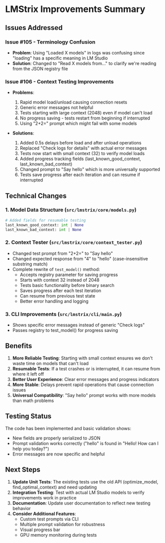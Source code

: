 # LMStrix Improvements Summary

## Issues Addressed

### Issue #105 - Terminology Confusion
- **Problem**: Using "Loaded X models" in logs was confusing since "loading" has a specific meaning in LM Studio
- **Solution**: Changed to "Read X models from..." to clarify we're reading from the JSON registry file

### Issue #106 - Context Testing Improvements
- **Problems**:
  1. Rapid model load/unload causing connection resets
  2. Generic error messages not helpful
  3. Tests starting with large context (2048) even if model can't load
  4. No progress saving - tests restart from beginning if interrupted
  5. Using "2+2=" prompt which might fail with some models

- **Solutions**:
  1. Added 0.5s delays before load and after unload operations
  2. Replaced "Check logs for details" with actual error messages
  3. Tests now start with small context (32) to verify model loads
  4. Added progress tracking fields (last_known_good_context, last_known_bad_context)
  5. Changed prompt to "Say hello" which is more universally supported
  6. Tests save progress after each iteration and can resume if interrupted

## Technical Changes

### 1. Model Data Structure (`src/lmstrix/core/models.py`)
```python
# Added fields for resumable testing
last_known_good_context: int | None
last_known_bad_context: int | None
```

### 2. Context Tester (`src/lmstrix/core/context_tester.py`)
- Changed test prompt from "2+2=" to "Say hello"
- Changed expected response from "4" to "hello" (case-insensitive substring match)
- Complete rewrite of `test_model()` method:
  - Accepts registry parameter for saving progress
  - Starts with context 32 instead of 2048
  - Tests basic functionality before binary search
  - Saves progress after each test iteration
  - Can resume from previous test state
  - Better error handling and logging

### 3. CLI Improvements (`src/lmstrix/cli/main.py`)
- Shows specific error messages instead of generic "Check logs"
- Passes registry to test_model() for progress saving

## Benefits

1. **More Reliable Testing**: Starting with small context ensures we don't waste time on models that can't load
2. **Resumable Tests**: If a test crashes or is interrupted, it can resume from where it left off
3. **Better User Experience**: Clear error messages and progress indicators
4. **More Stable**: Delays prevent rapid operations that cause connection issues
5. **Universal Compatibility**: "Say hello" prompt works with more models than math problems

## Testing Status

The code has been implemented and basic validation shows:
- New fields are properly serialized to JSON
- Prompt validation works correctly ("hello" is found in "Hello! How can I help you today?")
- Error messages are now specific and helpful

## Next Steps

1. **Update Unit Tests**: The existing tests use the old API (optimize_model, find_optimal_context) and need updating
2. **Integration Testing**: Test with actual LM Studio models to verify improvements work in practice
3. **Documentation**: Update user documentation to reflect new testing behavior
4. **Consider Additional Features**:
   - Custom test prompts via CLI
   - Multiple prompt validation for robustness
   - Visual progress bar
   - GPU memory monitoring during tests